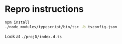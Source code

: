 # Repro instructions

```sh
npm install
./node_modules/typescript/bin/tsc -b tsconfig.json
```

Look at `./projD/index.d.ts`
